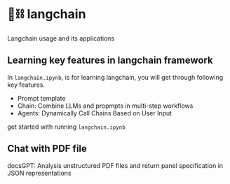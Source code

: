 # 🦜⛓️ langchain
Langchain usage and its applications


## Learning key features in langchain framework
In `langchain.ipynb`, is for learning langchain, you will get through following key features.
* Prompt template
* Chain: Combine LLMs and propmpts in multi-step workflows 
* Agents: Dynamically Call Chains Based on User Input

get started with running `langchain.ipynb`


## Chat with PDF file
docsGPT: Analysis unstructured PDF files and return panel specification in JSON representations
